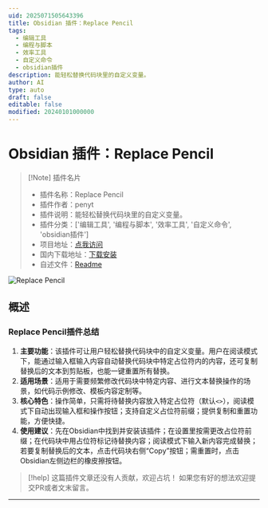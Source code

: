 ```yaml
---
uid: 2025071505643396
title: Obsidian 插件：Replace Pencil
tags:
  - 编辑工具
  - 编程与脚本
  - 效率工具
  - 自定义命令
  - obsidian插件
description: 能轻松替换代码块里的自定义变量。
author: AI
type: auto
draft: false
editable: false
modified: 20240101000000
---
```


# Obsidian 插件：Replace Pencil

> [!Note] 插件名片
> - 插件名称：Replace Pencil
> - 插件作者：penyt
> - 插件说明：能轻松替换代码块里的自定义变量。
> - 插件分类：['编辑工具', '编程与脚本', '效率工具', '自定义命令', 'obsidian插件']
> - 项目地址：[点我访问](https://github.com/penyt/replace-pencil)
> - 国内下载地址：[下载安装](https://pkmer.cn/products/plugin/pluginMarket/?replace-pencil)
> - 自述文件：[Readme](https://ghproxy.net/https://raw.githubusercontent.com/penyt/replace-pencil/master/README.md)

![Replace Pencil](https://cdn.pkmer.cn/covers/replace-pencil_external_0.png!pkmer)

## 概述

### Replace Pencil插件总结
1. **主要功能**：该插件可让用户轻松替换代码块中的自定义变量。用户在阅读模式下，能通过输入框输入内容自动替换代码块中特定占位符内的内容，还可复制替换后的文本到剪贴板，也能一键重置所有替换。
2. **适用场景**：适用于需要频繁修改代码块中特定内容、进行文本替换操作的场景，如代码示例修改、模板内容定制等。
3. **核心特色**：操作简单，只需将待替换内容放入特定占位符（默认`<>`），阅读模式下自动出现输入框和操作按钮；支持自定义占位符前缀；提供复制和重置功能，方便快捷。
4. **使用建议**：先在Obsidian中找到并安装该插件；在设置里按需更改占位符前缀；在代码块中用占位符标记待替换内容；阅读模式下输入新内容完成替换；若要复制替换后的文本，点击代码块右侧“Copy”按钮；需重置时，点击Obsidian左侧边栏的橡皮擦按钮。


> [!help] 
> 这篇插件文章还没有人贡献，欢迎占坑！
> 如果您有好的想法欢迎提交PR或者文末留言。
> 

---


